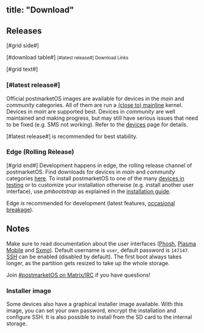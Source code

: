 title: "Download"
---
## Releases
[#grid side#]

[#download table#]
<small>[#latest release#] Download Links</small>

[#grid text#]
### [#latest release#]
Official postmarketOS images are available for devices in the *main* and
*community* categories. All of them are run a
[(close to) mainline](https://wiki.postmarketos.org/wiki/(Close_to)_Mainline)
kernel. Devices in *main* are supported best. Devices in *community* are well
maintained and making progress, but may still have serious issues that need to
be fixed (e.g. SMS not working). Refer to the
[devices](https://wiki.postmarketos.org/wiki/Devices) page for details.

[#latest release#] is recommended for best stability.

### Edge (Rolling Release)
[#grid end#]
Development happens in edge, the rolling release channel of postmarketOS.
Find downloads for devices in *main* and *community* categories
[here](https://images.postmarketos.org/bpo/edge/). To install postmarketOS to
one of the many
[devices in testing](https://wiki.postmarketos.org/wiki/Devices#Testing)
or to customize your installation otherwise (e.g. install another user
interface), use *pmbootstrap* as explained in the
[installation guide](https://wiki.postmarketos.org/wiki/Installation_guide).

Edge is recommended for development (latest features,
[occasional breakage](/edge/)).

## Notes

Make sure to read documentation about the user interfaces
([Phosh](https://wiki.postmarketos.org/wiki/Phosh),
[Plasma Mobile](https://wiki.postmarketos.org/wiki/Plasma_Mobile) and
[Sxmo](https://sr.ht/~mil/Sxmo/)). Default username is <code>user</code>,
default password is <code>147147</code>.
[SSH](https://wiki.postmarketos.org/wiki/SSH) can be enabled (disabled by
default). The first boot always takes longer, as the partition gets resized to
take up the whole storage.

Join
[#postmarketOS on Matrix/IRC](https://wiki.postmarketos.org/wiki/Matrix_and_IRC)
if you have questions!

### Installer image
Some devices also have a graphical installer image available. With this image,
you can set your own password, encrypt the installation and configure SSH. It
is also possible to install from the SD card to the internal storage.
